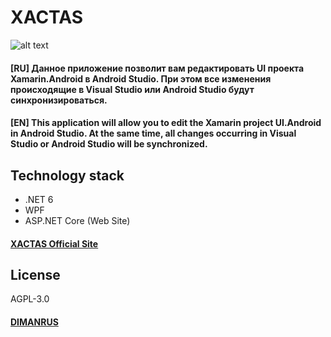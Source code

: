 # XACTAS
![alt text](https://xactas.dimanrus.ru/images/Xactas.png)

#### [RU] Данное приложение позволит вам редактировать UI проекта Xamarin.Android в Android Studio. При этом все изменения происходящие в Visual Studio или Android Studio будут синхронизироваться.
#### [EN] This application will allow you to edit the Xamarin project UI.Android in Android Studio. At the same time, all changes occurring in Visual Studio or Android Studio will be synchronized.

## Technology stack
- .NET 6
- WPF
- ASP.NET Core (Web Site)

#### [XACTAS Official Site](https://xactas.dimanrus.ru/)

## License
AGPL-3.0

#### [DIMANRUS](dimanrus.ru)